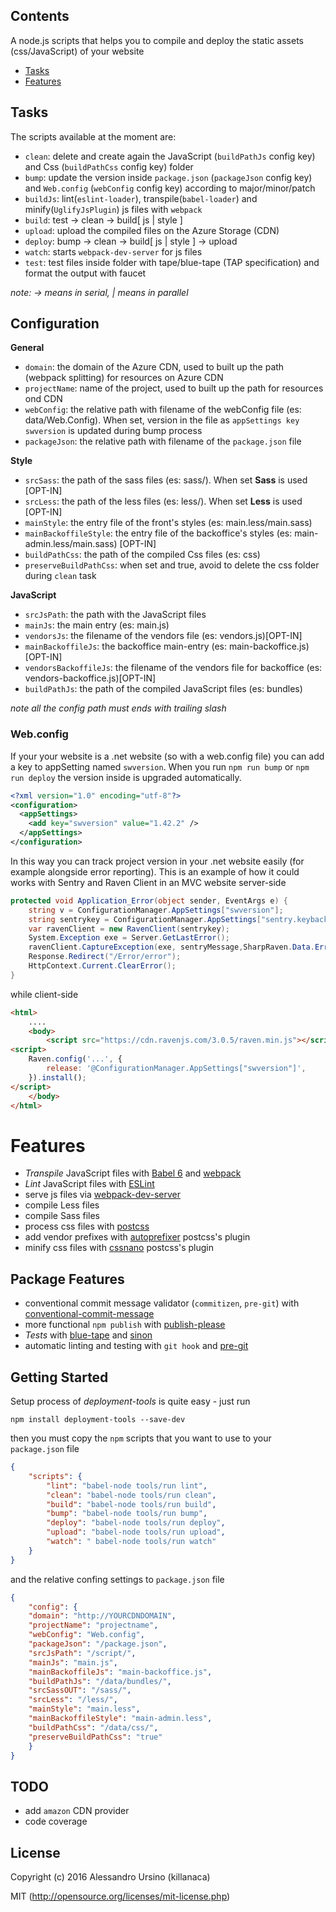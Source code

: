 ## Contents
A node.js scripts that helps you to compile and deploy the static assets (css/JavaScript) of your website


- [Tasks](#tasks)
- [Features](#features)


## Tasks
The scripts available at the moment are:
* `clean`: delete and create again the JavaScript (`buildPathJs` config key) and Css (`buildPathCss` config key) folder
* `bump`: update the version inside `package.json` (`packageJson` config key) and `Web.config` (`webConfig` config key) according to major/minor/patch
* `buildJs`: lint(`eslint-loader`), transpile(`babel-loader`) and minify(`UglifyJsPlugin`) js files with `webpack`
* `build`: test -> clean -> build[ js | style ]
* `upload`: upload the compiled files on the Azure Storage (CDN)
* `deploy`: bump -> clean -> build[ js | style ] -> upload
* `watch`: starts `webpack-dev-server` for js files
* `test`: test files inside folder with tape/blue-tape (TAP specification) and format the output with faucet

*note: -> means in serial, | means in parallel*

## Configuration

**General**
* `domain`: the domain of the Azure CDN, used to built up the path (webpack splitting) for resources on Azure CDN
* `projectName`: name of the project, used to built up the path for resources ond CDN
* `webConfig`: the relative path with filename of the webConfig file (es: data/Web.Config). When set, version in the file as `appSettings key swversion` is updated during bump process
* `packageJson`: the relative path with filename of the `package.json` file


**Style**
* `srcSass`: the path of the sass files (es: sass/). When set __Sass__ is used [OPT-IN]
* `srcLess`: the path of the less files (es: less/). When set __Less__ is used [OPT-IN]
* `mainStyle`: the entry file of the front's styles (es: main.less/main.sass)
* `mainBackoffileStyle`: the entry file of the backoffice's styles (es: main-admin.less/main.sass) [OPT-IN]
* `buildPathCss`: the path of the compiled Css files (es: css)
* `preserveBuildPathCss`: when set and true, avoid to delete the css folder during `clean` task

**JavaScript**
* `srcJsPath`: the path with the JavaScript files
* `mainJs`: the main entry (es: main.js)
* `vendorsJs`: the filename of the vendors file (es: vendors.js)[OPT-IN]
* `mainBackoffileJs`: the backoffice main-entry (es: main-backoffice.js) [OPT-IN]
* `vendorsBackoffileJs`: the filename of the vendors file for backoffice (es: vendors-backoffice.js)[OPT-IN]
* `buildPathJs`: the path of the compiled JavaScript files (es: bundles)


*note all the config path must ends with trailing slash*


### Web.config
If your your website is a .net website (so with a web.config file) you can add a key to appSetting named `swversion`. When you run `npm run bump` or `npm run deploy` the version inside is upgraded automatically.

```xml
<?xml version="1.0" encoding="utf-8"?>
<configuration>
  <appSettings>
    <add key="swversion" value="1.42.2" />
  </appSettings>
</configuration>
```
In this way you can track project version in your .net website easily (for example alongside error reporting).
This is an example of how it could works with Sentry and Raven Client in an MVC website server-side

```csharp
protected void Application_Error(object sender, EventArgs e) {
	string v = ConfigurationManager.AppSettings["swversion"];
	string sentrykey = ConfigurationManager.AppSettings["sentry.keybackend"];
	var ravenClient = new RavenClient(sentrykey);
	System.Exception exe = Server.GetLastError();
	ravenClient.CaptureException(exe, sentryMessage,SharpRaven.Data.ErrorLevel.Error, new Dictionary<string, string>() { { "scope", "backend" } }, new { Release = v, Environment = enviroment });
	Response.Redirect("/Error/error");
	HttpContext.Current.ClearError();
}
```
while client-side

```html
<html>
	....
	<body>
		<script src="https://cdn.ravenjs.com/3.0.5/raven.min.js"></script>
<script>
    Raven.config('...', {
        release: '@ConfigurationManager.AppSettings["swversion"]',
    }).install();
</script>
	</body>
</html>
```


# Features

* *Transpile* JavaScript files with [Babel 6](https://babeljs.io) and [webpack](http://webpack.github.io/)
* *Lint* JavaScript files with [ESLint](http://eslint.org/)
* serve js files via [webpack-dev-server](https://webpack.github.io/docs/webpack-dev-server.html)
* compile Less files
* compile Sass files
* process css files with [postcss](https://github.com/postcss/postcss)
* add vendor prefixes with [autoprefixer](https://github.com/postcss/autoprefixer) postcss's plugin
* minify css files with [cssnano](https://github.com/ben-eb/cssnano) postcss's plugin

## Package Features
* conventional commit message validator (`commitizen`, `pre-git`) with [conventional-commit-message](https://github.com/bahmutov/conventional-commit-message)
* more functional `npm publish` with [publish-please](https://github.com/inikulin/publish-please)
* *Tests* with [blue-tape](https://github.com/spion/blue-tape) and [sinon](https://github.com/sinonjs/sinon)
* automatic linting and testing with `git hook` and [pre-git](https://github.com/bahmutov/pre-git)

## Getting Started

Setup process of *deployment-tools* is quite easy - just run

```shell
npm install deployment-tools --save-dev
```

then you must copy the `npm` scripts that you want to use to your `package.json` file

```json
{
	"scripts": {
		"lint": "babel-node tools/run lint",
		"clean": "babel-node tools/run clean",
		"build": "babel-node tools/run build",
		"bump": "babel-node tools/run bump",
		"deploy": "babel-node tools/run deploy",
		"upload": "babel-node tools/run upload",
		"watch": " babel-node tools/run watch"
	}
}
```
and the relative confing settings to `package.json` file

```json
{
	"config": {
    "domain": "http://YOURCDNDOMAIN",
    "projectName": "projectname",
    "webConfig": "Web.config",
    "packageJson": "/package.json",
    "srcJsPath": "/script/",
    "mainJs": "main.js",
    "mainBackoffileJs": "main-backoffice.js",
    "buildPathJs": "/data/bundles/",
    "srcSassOUT": "/sass/",
    "srcLess": "/less/",
    "mainStyle": "main.less",
    "mainBackoffileStyle": "main-admin.less",
    "buildPathCss": "/data/css/",
    "preserveBuildPathCss": "true"
	}
}
```

## TODO
* add `amazon` CDN provider
* code coverage

## License

Copyright (c) 2016 Alessandro Ursino (killanaca)

MIT (http://opensource.org/licenses/mit-license.php)
